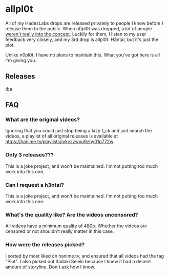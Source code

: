 # allpl0t
All of my HadesLabs drops are released privately to people I know before I release them to the public. When n0pl0t was dropped, a lot of people [weren't really into the concept](https://ibb.co/zR6p5Sg). Luckily for them, I listen to my user feedback very closely, and my 3rd drop is allpl0t. H3ntai, but it's just the plot.

Unlike n0pl0t, I have no plans to maintain this. What you've got here is all I'm giving you.

## Releases
tba

## FAQ
### What are the original videos?
Ignoring that you could just stop being a lazy f_ck and just search the videos, a playlist of all original releases is available at https://hanime.tv/playlists/ivkvzzwou9zhy01p772w.

### Only 3 releases???
This is a joke project, and won't be maintained. I'm not putting too much work into this one.

### Can I request a h3ntai?
This is a joke project, and won't be maintained. I'm not putting too much work into this one.

### What's the quality like? Are the videos uncensored?
All videos have a minimum quality of 480p. Whether the videos are censored or not shouldn't really matter in this case.

### How were the releases picked?
I sorted by most liked on hanime.tv, and ensured that all videos had the tag "Plot". I also picked out Itadaki Seieki because I knew it had a decent amount of storyline. Don't ask how I know.
